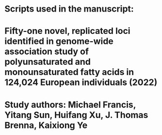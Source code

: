 # Scripts used in the manuscript: 
# Fifty-one novel, replicated loci identified in genome-wide association study of polyunsaturated and monounsaturated fatty acids in 124,024 European individuals (2022)
# Study authors: Michael Francis, Yitang Sun, Huifang Xu, J. Thomas Brenna, Kaixiong Ye
